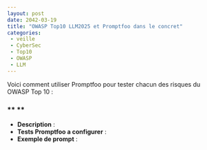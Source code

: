 ```yaml
---
layout: post
date: 2042-03-19
title: "OWASP Top10 LLM2025 et Promptfoo dans le concret"
categories:
 - veille
 - CyberSec
 - Top10
 - OWASP 
 - LLM
---
```



Voici comment utiliser Promptfoo pour tester chacun des risques du OWASP Top 10 :

### ** **

- **Description** : 
- **Tests Promptfoo a configurer** : 
- **Exemple de prompt** : 


